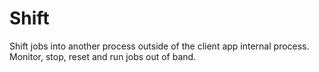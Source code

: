 # Shift
Shift jobs into another process outside of the client app internal process. Monitor, stop, reset and run jobs out of band.
